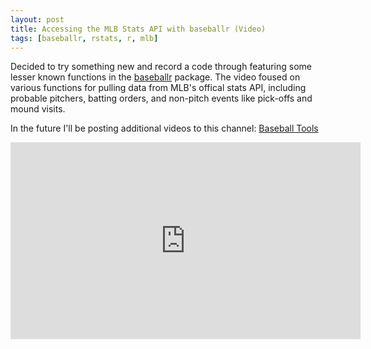 ```yaml
---
layout: post
title: Accessing the MLB Stats API with baseballr (Video)
tags: [baseballr, rstats, r, mlb]
---
```


Decided to try something new and record a code through featuring some lesser known functions in the [baseballr](https://billpetti.github.io/baseballr/) package. The video foused on various functions for pulling data from MLB's offical stats API, including probable pitchers, batting orders, and non-pitch events like pick-offs and mound visits.

In the future I'll be posting additional videos to this channel: [Baseball Tools](https://www.youtube.com/channel/UCgdFDX6kjl14UaC6ak1ylJA)

<div>
	<iframe width="560" height="315" src="https://www.youtube.com/embed/R_fdMGz7mZg" frameborder="0" allow="accelerometer; autoplay; clipboard-write; encrypted-media; gyroscope; picture-in-picture" allowfullscreen></iframe>
</div>	